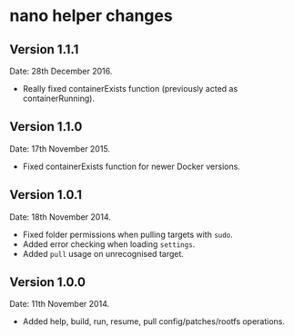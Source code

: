 nano helper changes
===================

Version 1.1.1
-------------

Date: 28th December 2016.

* Really fixed containerExists function (previously acted as containerRunning).

Version 1.1.0
-------------

Date: 17th November 2015.

* Fixed containerExists function for newer Docker versions.

Version 1.0.1
-------------

Date: 18th November 2014.

* Fixed folder permissions when pulling targets with `sudo`.
* Added error checking when loading `settings`.
* Added `pull` usage on unrecognised target.

Version 1.0.0
-------------

Date: 11th November 2014.

* Added help, build, run, resume, pull config/patches/rootfs operations.
